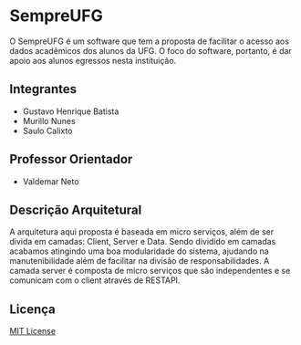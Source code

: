# SempreUFG

O SempreUFG é um software que tem a proposta de facilitar o acesso aos dados acadêmicos dos alunos da UFG. O foco do software, portanto, é dar apoio aos alunos egressos nesta instituição.

## Integrantes
* Gustavo Henrique Batista
* Murillo Nunes
* Saulo Calixto
## Professor Orientador
* Valdemar Neto

## Descrição Arquitetural

A arquitetura aqui proposta é baseada em micro serviços, além de ser divida em camadas: Client, Server e Data. Sendo dividido em camadas acabamos atingindo uma boa modularidade do sistema, ajudando na manutenibilidade além de facilitar na divisão de responsabilidades. A camada server é composta de micro serviços que são independentes e se comunicam com o client através de RESTAPI.

## Licença

 [MIT License](https://raw.githubusercontent.com/saulocalixto/Arquitetura-SempreUFG/master/LICENSE?token=AToqX04caRGkblS08vGx9pPaThtpMYRSks5bDTAQwA%3D%3D)

